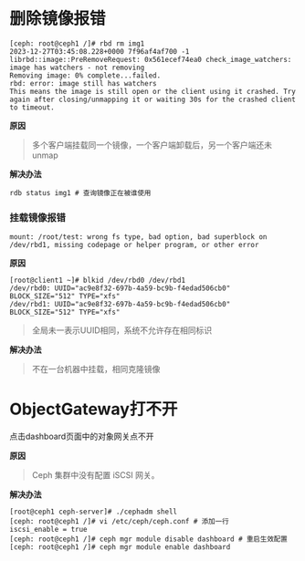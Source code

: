 # 删除镜像报错

```shell
[ceph: root@ceph1 /]# rbd rm img1
2023-12-27T03:45:08.228+0000 7f96af4af700 -1 librbd::image::PreRemoveRequest: 0x561ecef74ea0 check_image_watchers: image has watchers - not removing
Removing image: 0% complete...failed.
rbd: error: image still has watchers
This means the image is still open or the client using it crashed. Try again after closing/unmapping it or waiting 30s for the crashed client to timeout.
```

**原因**

> 多个客户端挂载同一个镜像，一个客户端卸载后，另一个客户端还未unmap

**解决办法**

```shell
rdb status img1 # 查询镜像正在被谁使用
```

### 挂载镜像报错

```shell
mount: /root/test: wrong fs type, bad option, bad superblock on /dev/rbd1, missing codepage or helper program, or other error
```

**原因**

```shell
[root@client1 ~]# blkid /dev/rbd0 /dev/rbd1
/dev/rbd0: UUID="ac9e8f32-697b-4a59-bc9b-f4edad506cb0" BLOCK_SIZE="512" TYPE="xfs"
/dev/rbd1: UUID="ac9e8f32-697b-4a59-bc9b-f4edad506cb0" BLOCK_SIZE="512" TYPE="xfs"
```

> 全局未一表示UUID相同，系统不允许存在相同标识

**解决办法**

> 不在一台机器中挂载，相同克隆镜像

# ObjectGateway打不开

点击dashboard页面中的对象网关点不开

**原因**

>  Ceph 集群中没有配置 iSCSI 网关。

**解决办法**

```shell
[root@ceph1 ceph-server]# ./cephadm shell
[ceph: root@ceph1 /]# vi /etc/ceph/ceph.conf # 添加一行
iscsi_enable = true
[ceph: root@ceph1 /]# ceph mgr module disable dashboard # 重启生效配置
[ceph: root@ceph1 /]# ceph mgr module enable dashboard
```

